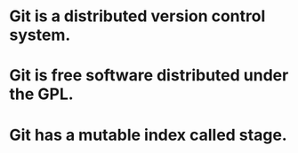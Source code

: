 # Git is a distributed version control system.
# Git is free software distributed under the GPL.
# Git has a mutable index called stage.
